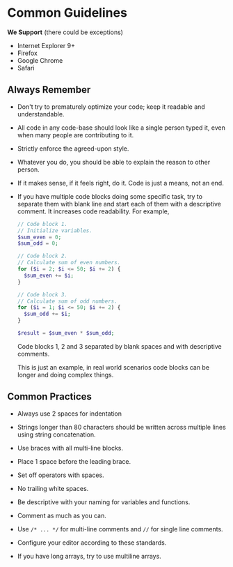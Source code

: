 Common Guidelines
=================

**We Support** (there could be exceptions)

* Internet Explorer 9+
* Firefox
* Google Chrome
* Safari

**Always Remember**
-------------------

* Don't try to prematurely optimize your code;
  keep it readable and understandable.

* All code in any code-base should look like a single person typed it,
  even when many people are contributing to it.

* Strictly enforce the agreed-upon style.

* Whatever you do, you should be able to explain the reason to other person.

* If it makes sense, if it feels right, do it. Code is just a means, not an end.

* If you have multiple code blocks doing some specific task, try to separate them with blank line and start each of them with a descriptive comment. It increases code readability. For example,

  ```php
  // Code block 1.
  // Initialize variables.
  $sum_even = 0;
  $sum_odd = 0;
  
  // Code block 2.
  // Calculate sum of even numbers.
  for ($i = 2; $i <= 50; $i += 2) {
    $sum_even += $i;
  }
  
  // Code block 3.
  // Calculate sum of odd numbers.
  for ($i = 1; $i <= 50; $i += 2) {
    $sum_odd += $i;
  }
  
  $result = $sum_even * $sum_odd;
  ```
  Code blocks 1, 2 and 3 separated by blank spaces and with descriptive comments.
  
  This is just an example, in real world scenarios code blocks can be longer and doing complex things.


**Common Practices**
--------------------

* Always use 2 spaces for indentation

* Strings longer than 80 characters should be written across
  multiple lines using string concatenation.

* Use braces with all multi-line blocks.

* Place 1 space before the leading brace.

* Set off operators with spaces.

* No trailing white spaces.

* Be descriptive with your naming for variables and functions.

* Comment as much as you can.

* Use `/* ... */` for multi-line comments and `//` for single line comments.

* Configure your editor according to these standards.

* If you have long arrays, try to use multiline arrays.
